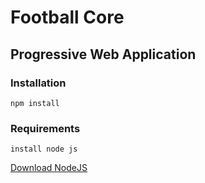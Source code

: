 # Football Core

## Progressive Web Application

### Installation

```
npm install
```

### Requirements

```
install node js
```

[Download NodeJS](https://nodejs.org/)
